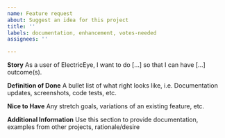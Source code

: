 ```yaml
---
name: Feature request
about: Suggest an idea for this project
title: ''
labels: documentation, enhancement, votes-needed
assignees: ''

---
```


**Story**
As a user of ElectricEye, I want to do [...] so that I can have [...] outcome(s).

**Definition of Done**
A bullet list of what right looks like, i.e. Documentation updates, screenshots, code tests, etc.

**Nice to Have**
Any stretch goals, variations of an existing feature, etc.

**Additional Information**
Use this section to provide documentation, examples from other projects, rationale/desire
